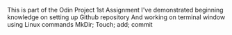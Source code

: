 This is part of the Odin Project 1st Assignment 
I've demonstrated beginning knowledge on setting up Github repository
And working on terminal window using Linux commands 
    MkDir; Touch; add; commit